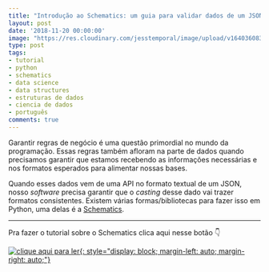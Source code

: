 ```yaml
---
title: "Introdução ao Schematics: um guia para validar dados de um JSON"
layout: post
date: '2018-11-20 00:00:00'
image: "https://res.cloudinary.com/jesstemporal/image/upload/v1640360835/covers/click-2_f4fsdc.png"
type: post
tags:
- tutorial
- python
- schematics
- data science
- data structures
- estruturas de dados
- ciencia de dados
- português
comments: true
---
```


Garantir regras de negócio é uma questão primordial no mundo da programação. Essas regras também afloram na parte de dados quando precisamos garantir que estamos recebendo as informações necessárias e nos formatos esperados para alimentar nossas bases.

Quando esses dados vem de uma API no formato textual de um JSON, nosso _software_ precisa garantir que o _casting_ desse dado vai trazer formatos consistentes. Existem várias formas/bibliotecas para fazer isso em Python, uma delas é a [Schematics](https://schematics.readthedocs.io/en/latest/index.html).

---

Pra fazer o tutorial sobre o Schematics clica aqui nesse botão 👇

[![clique aqui para ler](https://res.cloudinary.com/jesstemporal/image/upload/v1640370979/clique-aqui-para-ler_zie2kp.png){: style="display: block; margin-left: auto; margin-right: auto;"}](https://medium.com/databootcamp/introducao-ao-schematics-a62ce5b83667)
